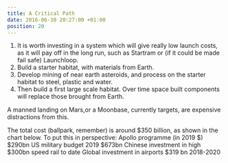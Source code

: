 ```yaml
---
title: A Critical Path
date: 2016-06-30 20:27:00 +01:00
position: 20
---
```


1. It is worth investing in a system which will give really low launch costs, as it will pay off in the long run, such as Startram or (if it could be made fail safe) Launchloop. 
2. Build a starter habitat, with materials from Earth.
3. Develop mining of near earth asteroids, and process on the starter habitat to steel, plastic and water. 
5. Then build a first large scale habitat. Over time space built components will replace those brought from Earth. 

A manned landing on Mars,or a Moonbase, currently targets, are expensive distractions from this. 

The total cost (ballpark, remember) is around $350 billion, as shown in the chart below. 
To put this in perspective:
Apollo programme (in 2019 $)       $290bn 
US military budget 2019            $673bn 
Chinese investment in high         $300bn 
speed rail to date 
Global investment in airports      $319 bn 
2018-2020


